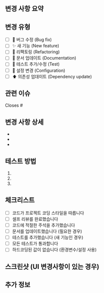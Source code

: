 ## 변경 사항 요약
<!-- 이 PR에서 변경된 내용을 간단히 설명해주세요 -->

## 변경 유형
<!-- 해당하는 항목에 체크해주세요 -->
- [ ] 🐛 버그 수정 (Bug fix)
- [ ] ✨ 새 기능 (New feature)
- [ ] 🔨 리팩토링 (Refactoring)
- [ ] 📝 문서 업데이트 (Documentation)
- [ ] 🧪 테스트 추가/수정 (Test)
- [ ] 🔧 설정 변경 (Configuration)
- [ ] ⬆️ 의존성 업데이트 (Dependency update)

## 관련 이슈
<!-- 관련된 이슈 번호를 입력해주세요 (예: #123) -->
Closes #

## 변경 사항 상세
<!-- 구체적인 변경 내용을 나열해주세요 -->
- 
- 
- 

## 테스트 방법
<!-- 이 변경사항을 테스트하는 방법을 설명해주세요 -->
1. 
2. 
3. 

## 체크리스트
<!-- PR 제출 전 확인해주세요 -->
- [ ] 코드가 프로젝트 코딩 스타일을 따릅니다
- [ ] 셀프 리뷰를 완료했습니다
- [ ] 코드에 적절한 주석을 추가했습니다
- [ ] 문서를 업데이트했습니다 (필요한 경우)
- [ ] 테스트를 추가했습니다 (새 기능인 경우)
- [ ] 모든 테스트가 통과합니다
- [ ] 하드코딩된 값이 없습니다 (환경변수/설정 사용)

## 스크린샷 (UI 변경사항이 있는 경우)
<!-- UI 변경이 있다면 스크린샷을 추가해주세요 -->

## 추가 정보
<!-- 리뷰어가 알아야 할 추가 정보가 있다면 작성해주세요 -->